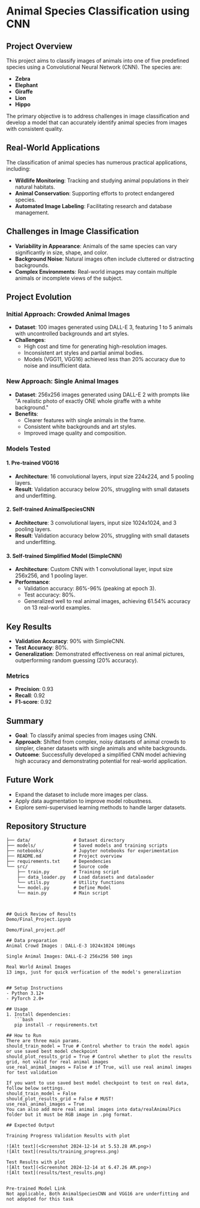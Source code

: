 # Animal Species Classification using CNN

## Project Overview
This project aims to classify images of animals into one of five predefined species using a Convolutional Neural Network (CNN). The species are:

- **Zebra**
- **Elephant**
- **Giraffe**
- **Lion**
- **Hippo**

The primary objective is to address challenges in image classification and develop a model that can accurately identify animal species from images with consistent quality.

## Real-World Applications
The classification of animal species has numerous practical applications, including:

- **Wildlife Monitoring**: Tracking and studying animal populations in their natural habitats.
- **Animal Conservation**: Supporting efforts to protect endangered species.
- **Automated Image Labeling**: Facilitating research and database management.

## Challenges in Image Classification
- **Variability in Appearance**: Animals of the same species can vary significantly in size, shape, and color.
- **Background Noise**: Natural images often include cluttered or distracting backgrounds.
- **Complex Environments**: Real-world images may contain multiple animals or incomplete views of the subject.

## Project Evolution

### Initial Approach: Crowded Animal Images
- **Dataset**: 100 images generated using DALL-E 3, featuring 1 to 5 animals with uncontrolled backgrounds and art styles.
- **Challenges**:
  - High cost and time for generating high-resolution images.
  - Inconsistent art styles and partial animal bodies.
  - Models (VGG11, VGG16) achieved less than 20% accuracy due to noise and insufficient data.

### New Approach: Single Animal Images
- **Dataset**: 256x256 images generated using DALL-E 2 with prompts like "A realistic photo of exactly ONE whole giraffe with a white background."
- **Benefits**:
  - Clearer features with single animals in the frame.
  - Consistent white backgrounds and art styles.
  - Improved image quality and composition.

### Models Tested
#### 1. **Pre-trained VGG16**
- **Architecture**: 16 convolutional layers, input size 224x224, and 5 pooling layers.
- **Result**: Validation accuracy below 20%, struggling with small datasets and underfitting.

#### 2. **Self-trained AnimalSpeciesCNN**
- **Architecture**: 3 convolutional layers, input size 1024x1024, and 3 pooling layers.
- **Result**: Validation accuracy below 20%, struggling with small datasets and underfitting.

#### 3. **Self-trained Simplified Model (SimpleCNN)**
- **Architecture**: Custom CNN with 1 convolutional layer, input size 256x256, and 1 pooling layer.
- **Performance**:
  - Validation accuracy: 86%-96% (peaking at epoch 3).
  - Test accuracy: 80%.
  - Generalized well to real animal images, achieving 61.54% accuracy on 13 real-world examples.

## Key Results
- **Validation Accuracy**: 90% with SimpleCNN.
- **Test Accuracy**: 80%.
- **Generalization**: Demonstrated effectiveness on real animal pictures, outperforming random guessing (20% accuracy).

### Metrics
- **Precision**: 0.93
- **Recall**: 0.92
- **F1-score**: 0.92

## Summary
- **Goal**: To classify animal species from images using CNN.
- **Approach**: Shifted from complex, noisy datasets of animal crowds to simpler, cleaner datasets with single animals and white backgrounds.
- **Outcome**: Successfully developed a simplified CNN model achieving high accuracy and demonstrating potential for real-world application.

## Future Work
- Expand the dataset to include more images per class.
- Apply data augmentation to improve model robustness.
- Explore semi-supervised learning methods to handle larger datasets.

## Repository Structure
```plaintext
├── data/                # Dataset directory
├── models/              # Saved models and training scripts
├── notebooks/           # Jupyter notebooks for experimentation
├── README.md            # Project overview
├── requirements.txt     # Dependencies
└── src/                 # Source code
    ├── train.py         # Training script
    ├── data_loader.py   # Load datasets and dataloader
    └── utils.py         # Utility functions
    └── model.py         # Define Model 
    └── main.py          # Main script
    


## Quick Review of Results
Demo/Final_Project.ipynb

Demo/Final_project.pdf

## Data preparation
Animal Crowd Images : DALL-E-3 1024x1024 100imgs 

Single Animal Images: DALL-E-2 256x256 500 imgs

Real World Animal Images
13 imgs, just for quick verfication of the model's generalization


## Setup Instructions
- Python 3.12+
- PyTorch 2.0+

## Usage
1. Install dependencies:
   ```bash
   pip install -r requirements.txt

## How to Run
There are three main params.
should_train_model = True # Control whether to train the model again or use saved best model checkpoint
should_plot_results_grid = True # Control whether to plot the results grid, not valid for real animal images
use_real_animal_images = False # if True, will use real animal images for test validation

If you want to use saved best model checkpoint to test on real data, follow below settings.
should_train_model = False
should_plot_results_grid = False # MUST!
use_real_animal_images = True
You can also add more real animal images into data/realAnimalPics folder but it must be RGB image in .png format.

## Expected Output

Training Progress Validation Results with plot

![Alt text](<Screenshot 2024-12-14 at 5.53.28 AM.png>)
![Alt text](results/training_progress.png)

Test Results with plot
![Alt text](<Screenshot 2024-12-14 at 6.47.26 AM.png>)
![Alt text](results/test_results.png)


Pre-trained Model Link
Not applicable, Both AnimalSpeciesCNN and VGG16 are underfitting and not adopted for this task


